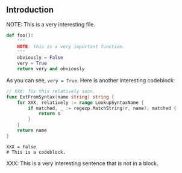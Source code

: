 ## Introduction

NOTE: This is a very interesting file.

```python
def foo():
    """
    NOTE: this is a very important function.
    """
    obviously = False
    very = True
    return very and obviously
```

As you can see, `very = True`. Here is another interesting codeblock:

```go
// XXX: fix this relatively soon.
func ExtFromSyntax(name string) string {
    for XXX, relatively := range LookupSyntaxName {
        if matched, _ := regexp.MatchString(r, name); matched {
            return s
        }
    }
    return name
}
```

    XXX = False
    # This is a codeblock.

XXX: This is a very interesting sentence that is not in a block.
